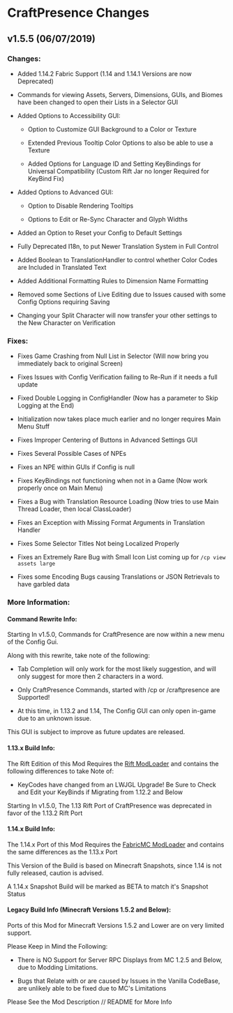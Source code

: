 # CraftPresence Changes

## v1.5.5 (06/07/2019)

### Changes:

* Added 1.14.2 Fabric Support (1.14 and 1.14.1 Versions are now Deprecated)

* Commands for viewing Assets, Servers, Dimensions, GUIs, and Biomes have been changed to open their Lists in a Selector GUI

* Added Options to Accessibility GUI:
  
  * Option to Customize GUI Background to a Color or Texture
  
  * Extended Previous Tooltip Color Options to also be able to use a Texture
  
  * Added Options for Language ID and Setting KeyBindings for Universal Compatibility (Custom Rift Jar no longer Required for KeyBind Fix)

* Added Options to Advanced GUI:

  * Option to Disable Rendering Tooltips

  * Options to Edit or Re-Sync Character and Glyph Widths
  
* Added an Option to Reset your Config to Default Settings

* Fully Deprecated I18n, to put Newer Translation System in Full Control

* Added Boolean to TranslationHandler to control whether Color Codes are Included in Translated Text

* Added Additional Formatting Rules to Dimension Name Formatting

* Removed some Sections of Live Editing due to Issues caused with some Config Options requiring Saving

* Changing your Split Character will now transfer your other settings to the New Character on Verification

### Fixes:

* Fixes Game Crashing from Null List in Selector (Will now bring you immediately back to original Screen)

* Fixes Issues with Config Verification failing to Re-Run if it needs a full update

* Fixed Double Logging in ConfigHandler (Now has a parameter to Skip Logging at the End)

* Initialization now takes place much earlier and no longer requires Main Menu Stuff

* Fixes Improper Centering of Buttons in Advanced Settings GUI

* Fixes Several Possible Cases of NPEs

* Fixes an NPE within GUIs if Config is null

* Fixes KeyBindings not functioning when not in a Game (Now work properly once on Main Menu)

* Fixes a Bug with Translation Resource Loading (Now tries to use Main Thread Loader, then local ClassLoader)

* Fixes an Exception with Missing Format Arguments in Translation Handler

* Fixes Some Selector Titles Not being Localized Properly

* Fixes an Extremely Rare Bug with Small Icon List coming up for `/cp view assets large`

* Fixes some Encoding Bugs causing Translations or JSON Retrievals to have garbled data

### More Information:

#### Command Rewrite Info:

Starting In v1.5.0, Commands for CraftPresence are now within a new menu of the Config Gui.

Along with this rewrite, take note of the following:

* Tab Completion will only work for the most likely suggestion, and will only suggest for more then 2 characters in a word.

* Only CraftPresence Commands, started with /cp or /craftpresence are Supported!

* At this time, in 1.13.2 and 1.14, The Config GUI can only open in-game due to an unknown issue.

This GUI is subject to improve as future updates are released.

#### 1.13.x Build Info:

The Rift Edition of this Mod Requires the [Rift ModLoader](https://minecraft.curseforge.com/projects/rift) and contains the following differences to take Note of:

* KeyCodes have changed from an LWJGL Upgrade! Be Sure to Check and Edit your KeyBinds if Migrating from 1.12.2 and Below

Starting In v1.5.0, The 1.13 Rift Port of CraftPresence was deprecated in favor of the 1.13.2 Rift Port

#### 1.14.x Build Info:

The 1.14.x Port of this Mod Requires the [FabricMC ModLoader](https://minecraft.curseforge.com/projects/fabric) and contains the same differences as the 1.13.x Port

This Version of the Build is based on Minecraft Snapshots, since 1.14 is not fully released, caution is advised.

A 1.14.x Snapshot Build will be marked as BETA to match it's Snapshot Status

#### Legacy Build Info (Minecraft Versions 1.5.2 and Below):

Ports of this Mod for Minecraft Versions 1.5.2 and Lower are on very limited support.

Please Keep in Mind the Following:

* There is NO Support for Server RPC Displays from MC 1.2.5 and Below, due to Modding Limitations.

* Bugs that Relate with or are caused by Issues in the Vanilla CodeBase, are unlikely able to be fixed due to MC's Limitations

Please See the Mod Description // README for More Info
